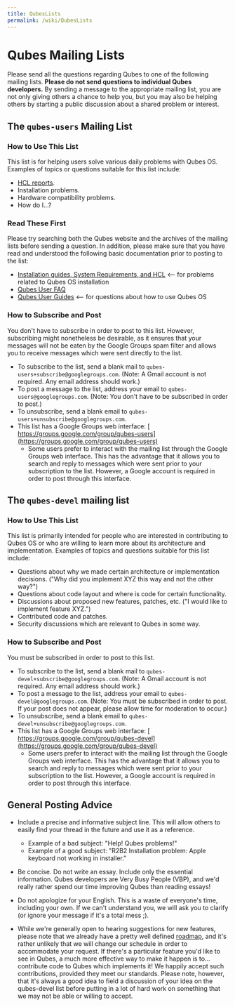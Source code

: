 ```yaml
---
title: QubesLists
permalink: /wiki/QubesLists
---
```


Qubes Mailing Lists
===================

Please send all the questions regarding Qubes to one of the following mailing lists. **Please do not send questions to individual Qubes developers.** By sending a message to the appropriate mailing list, you are not only giving others a chance to help you, but you may also be helping others by starting a public discussion about a shared problem or interest.

The `qubes-users` Mailing List
------------------------------

### How to Use This List

This list is for helping users solve various daily problems with Qubes OS. Examples of topics or questions suitable for this list include:

-   [HCL reports](/wiki/HCL#GeneratingandSubmittingNewReports).
-   Installation problems.
-   Hardware compatibility problems.
-   How do I...?

### Read These First

Please try searching both the Qubes website and the archives of the mailing lists before sending a question. In addition, please make sure that you have read and understood the following basic documentation prior to posting to the list:

-   [Installation guides, System Requirements, and HCL](/wiki/QubesDownloads) \<-- for problems related to Qubes OS installation
-   [Qubes User FAQ](/wiki/UserFaq)
-   [Qubes User Guides](/wiki/UserDoc) \<-- for questions about how to use Qubes OS

### How to Subscribe and Post

You don't have to subscribe in order to post to this list. However, subscribing might nonetheless be desirable, as it ensures that your messages will not be eaten by the Google Groups spam filter and allows you to receive messages which were sent directly to the list.

-   To subscribe to the list, send a blank mail to `qubes-users+subscribe@googlegroups.com`. (Note: A Gmail account is not required. Any email address should work.)
-   To post a message to the list, address your email to `qubes-users@googlegroups.com`. (Note: You don't have to be subscribed in order to post.)
-   To unsubscribe, send a blank email to `qubes-users+unsubscribe@googlegroups.com`.
-   This list has a Google Groups web interface: [​https://groups.google.com/group/qubes-users](https://groups.google.com/group/qubes-users)
    -   Some users prefer to interact with the mailing list through the Google Groups web interface. This has the advantage that it allows you to search and reply to messages which were sent prior to your subscription to the list. However, a Google account is required in order to post through this interface.

The `qubes-devel` mailing list
------------------------------

### How to Use This List

This list is primarily intended for people who are interested in contributing to Qubes OS or who are willing to learn more about its architecture and implementation. Examples of topics and questions suitable for this list include:

-   Questions about why we made certain architecture or implementation decisions. ("Why did you implement XYZ this way and not the other way?")
-   Questions about code layout and where is code for certain functionality.
-   Discussions about proposed new features, patches, etc. ("I would like to implement feature XYZ.")
-   Contributed code and patches.
-   Security discussions which are relevant to Qubes in some way.

### How to Subscribe and Post

You must be subscribed in order to post to this list.

-   To subscribe to the list, send a blank mail to `qubes-devel+subscribe@googlegroups.com`. (Note: A Gmail account is not required. Any email address should work.)
-   To post a message to the list, address your email to `qubes-devel@googlegroups.com`. (Note: You must be subscribed in order to post. If your post does not appear, please allow time for moderation to occur.)
-   To unsubscribe, send a blank email to `qubes-devel+unsubscribe@googlegroups.com`.
-   This list has a Google Groups web interface: [​https://groups.google.com/group/qubes-devel](https://groups.google.com/group/qubes-devel)
    -   Some users prefer to interact with the mailing list through the Google Groups web interface. This has the advantage that it allows you to search and reply to messages which were sent prior to your subscription to the list. However, a Google account is required in order to post through this interface.

General Posting Advice
----------------------

-   Include a precise and informative subject line. This will allow others to easily find your thread in the future and use it as a reference.
    -   Example of a bad subject: "Help! Qubes problems!"
    -   Example of a good subject: "R2B2 Installation problem: Apple keyboard not working in installer."

-   Be concise. Do not write an essay. Include only the essential information. Qubes developers are Very Busy People (VBP), and we'd really rather spend our time improving Qubes than reading essays!

-   Do not apologize for your English. This is a waste of everyone's time, including your own. If we can't understand you, we will ask you to clarify (or ignore your message if it's a total mess ;).

-   While we're generally open to hearing suggestions for new features, please note that we already have a pretty well defined [roadmap](/trac/roadmap), and it's rather unlikely that we will change our schedule in order to accommodate your request. If there's a particular feature you'd like to see in Qubes, a much more effective way to make it happen is to... contribute code to Qubes which implements it! We happily accept such contributions, provided they meet our standards. Please note, however, that it's always a good idea to field a discussion of your idea on the qubes-devel list before putting in a lot of hard work on something that we may not be able or willing to accept.

